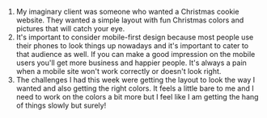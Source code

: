 1. My imaginary client was someone who wanted a Christmas cookie website. They wanted a simple layout with fun Christmas colors and pictures that will catch your eye. 
2. It's important to consider mobile-first design because most people use their phones to look things up nowadays and it's important to cater to that audience as well. If you can make a good impression on the mobile users you'll get more business and happier people. It's always a pain when a mobile site won't work correctly or doesn't look right.
3. The challenges I had this week were getting the layout to look the way I wanted and also getting the right colors. It feels a little bare to me and I need to work on the colors a bit more but I feel like I am getting the hang of things slowly but surely!
